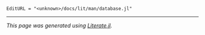 ```@meta
EditURL = "<unknown>/docs/lit/man/database.jl"
```

---

*This page was generated using [Literate.jl](https://github.com/fredrikekre/Literate.jl).*

